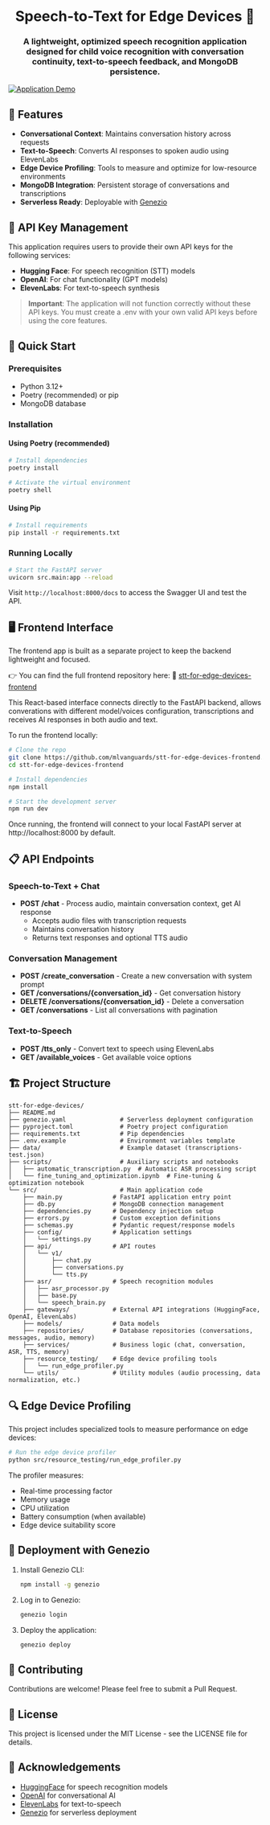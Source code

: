 <p align="center">   
   <h1 align="center">Speech-to-Text for Edge Devices 🎤</h1>
   <h3 align="center">A lightweight, optimized speech recognition application designed for child voice recognition with conversation continuity, text-to-speech feedback, and MongoDB persistence.</h3>
</p>

[![Application Demo](https://img.youtube.com/vi/9-eIeuKasx0/0.jpg)](https://www.youtube.com/watch?v=9-eIeuKasx0)

## 🌟 Features

- **Conversational Context**: Maintains conversation history across requests
- **Text-to-Speech**: Converts AI responses to spoken audio using ElevenLabs
- **Edge Device Profiling**: Tools to measure and optimize for low-resource environments
- **MongoDB Integration**: Persistent storage of conversations and transcriptions
- **Serverless Ready**: Deployable with [Genezio](https://genez.io/)

## 🔑 API Key Management

This application requires users to provide their own API keys for the following services:

- **Hugging Face**: For speech recognition (STT) models
- **OpenAI**: For chat functionality (GPT models)
- **ElevenLabs**: For text-to-speech synthesis


> **Important**: The application will not function correctly without these API keys. You must create a .env with your own valid API keys before using the core features.

## 🚀 Quick Start

### Prerequisites

- Python 3.12+
- Poetry (recommended) or pip
- MongoDB database

### Installation

#### Using Poetry (recommended)

```bash
# Install dependencies
poetry install

# Activate the virtual environment
poetry shell
```

#### Using Pip

```bash
# Install requirements
pip install -r requirements.txt
```

### Running Locally

```bash
# Start the FastAPI server
uvicorn src.main:app --reload
```

Visit `http://localhost:8000/docs` to access the Swagger UI and test the API.

## 🖥️ Frontend Interface

The frontend app is built as a separate project to keep the backend lightweight and focused.

👉 You can find the full frontend repository here: 🔗 [stt-for-edge-devices-frontend](https://github.com/mlvanguards/stt-for-edge-devices-frontend)

This React-based interface connects directly to the FastAPI backend, allows converations with different model/voices configuration, transcriptions and receives AI responses in both audio and text.

To run the frontend locally:

```bash
# Clone the repo
git clone https://github.com/mlvanguards/stt-for-edge-devices-frontend.git
cd stt-for-edge-devices-frontend

# Install dependencies
npm install

# Start the development server
npm run dev
```

Once running, the frontend will connect to your local FastAPI server at http://localhost:8000 by default.

## 📋 API Endpoints

### Speech-to-Text + Chat

- **POST /chat** - Process audio, maintain conversation context, get AI response
  - Accepts audio files with transcription requests
  - Maintains conversation history
  - Returns text responses and optional TTS audio

### Conversation Management

- **POST /create_conversation** - Create a new conversation with system prompt
- **GET /conversations/{conversation_id}** - Get conversation history
- **DELETE /conversations/{conversation_id}** - Delete a conversation
- **GET /conversations** - List all conversations with pagination

### Text-to-Speech

- **POST /tts_only** - Convert text to speech using ElevenLabs
- **GET /available_voices** - Get available voice options

## 🏗️ Project Structure

```
stt-for-edge-devices/
├── README.md
├── genezio.yaml               # Serverless deployment configuration
├── pyproject.toml             # Poetry project configuration
├── requirements.txt           # Pip dependencies
├── .env.example               # Environment variables template
├── data/                      # Example dataset (transcriptions-test.json)
├── scripts/                   # Auxiliary scripts and notebooks
│   ├── automatic_transcription.py  # Automatic ASR processing script
│   └── fine_tuning_and_optimization.ipynb  # Fine-tuning & optimization notebook
└── src/                       # Main application code
    ├── main.py              # FastAPI application entry point
    ├── db.py                # MongoDB connection management
    ├── dependencies.py      # Dependency injection setup
    ├── errors.py            # Custom exception definitions
    ├── schemas.py           # Pydantic request/response models
    ├── config/              # Application settings
    │   └── settings.py
    ├── api/                 # API routes
    │   └── v1/
    │       ├── chat.py
    │       ├── conversations.py
    │       └── tts.py
    ├── asr/                 # Speech recognition modules
    │   ├── asr_processor.py
    │   ├── base.py
    │   └── speech_brain.py
    ├── gateways/            # External API integrations (HuggingFace, OpenAI, ElevenLabs)
    ├── models/              # Data models
    ├── repositories/        # Database repositories (conversations, messages, audio, memory)
    ├── services/            # Business logic (chat, conversation, ASR, TTS, memory)
    ├── resource_testing/    # Edge device profiling tools
    │   └── run_edge_profiler.py
    └── utils/               # Utility modules (audio processing, data normalization, etc.)

```

## 🔍 Edge Device Profiling

This project includes specialized tools to measure performance on edge devices:

```bash
# Run the edge device profiler
python src/resource_testing/run_edge_profiler.py
```

The profiler measures:

- Real-time processing factor
- Memory usage
- CPU utilization
- Battery consumption (when available)
- Edge device suitability score

## 🚢 Deployment with Genezio

1. Install Genezio CLI:

   ```bash
   npm install -g genezio
   ```

2. Log in to Genezio:

   ```bash
   genezio login
   ```

3. Deploy the application:
   ```bash
   genezio deploy
   ```

## 🤝 Contributing

Contributions are welcome! Please feel free to submit a Pull Request.

## 📄 License

This project is licensed under the MIT License - see the LICENSE file for details.

## 🙏 Acknowledgements

- [HuggingFace](https://huggingface.co/) for speech recognition models
- [OpenAI](https://openai.com/) for conversational AI
- [ElevenLabs](https://elevenlabs.io/) for text-to-speech
- [Genezio](https://genez.io/) for serverless deployment
